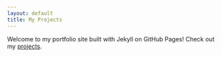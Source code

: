 ```yaml
---
layout: default
title: My Projects
---
```


Welcome to my portfolio site built with Jekyll on GitHub Pages!
Check out my [projects](/projects).
